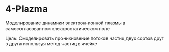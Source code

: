# 4-Plazma
Моделирование динамики электрон-ионной плазмы в самосогласованном электростатическом поле

Цель:
Смоделировать проникновение потоков частиц двух сортов друг в друга используя метод частиц в ячейке
